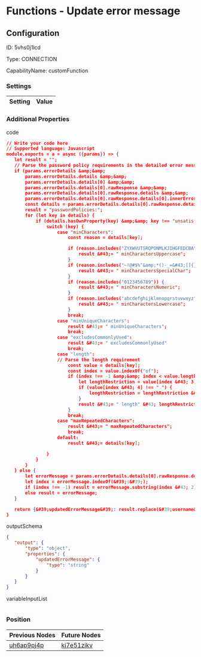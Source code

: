 # Functions - Update error message
## Configuration
ID:  5vhs0j1lcd

Type: CONNECTION 

CapabilityName: customFunction

### Settings
| Setting | Value  |
| :------------------------ | ---------------------------------------- |
 




### Additional Properties
code
 ```json 
// Write your code here
// Supported language: Javascript 
module.exports = a = async ({params}) => {
	let result = "";
	// Parse the password policy requirements in the detailed error message and pass it back to the form to map the proper errors.
	if (params.errorDetails &amp;&amp;
  		params.errorDetails.details &amp;&amp;
  		params.errorDetails.details[0] &amp;&amp;
  		params.errorDetails.details[0].rawResponse &amp;&amp;
  		params.errorDetails.details[0].rawResponse.details &amp;&amp;
  		params.errorDetails.details[0].rawResponse.details[0].innerError) {
		const details = params.errorDetails.details[0].rawResponse.details[0].innerError;
		result = "passwordPolicies:";
		for (let key in details) {
			if (details.hasOwnProperty(key) &amp;&amp; key !== "unsatisfiedRequirements") {
				switch (key) {
					case "minCharacters":
						const reason = details[key];

						if (reason.includes("ZYXWVUTSRQPONMLKJIHGFEDCBA")) {
							result &#43;= " minCharactersUppercase";
						}
						if (reason.includes("~!@#$%^&amp;*()-_=&#43;[]{}|;:,.<>/?")) {
							result &#43;= " minCharactersSpecialChar";
						}
						if (reason.includes("0123456789")) {
							result &#43;= " minCharactersNumeric";
						}
						if (reason.includes("abcdefghijklmnopqrstuvwxyz")) {
							result &#43;= " minCharactersLowercase";
						}
						break;
					case "minUniqueCharacters":
						result &#43;= " minUniqueCharacters";
						break;
					case "excludesCommonlyUsed":
						result &#43;= " excludesCommonlyUsed"
						break;
					case "length":
					// Parse the length requirement
						const value = details[key];
						const index = value.indexOf("of");
						if (index !== -1 &amp;&amp; index < value.length - 1) {
							let lengthRestriction = value[index &#43; 3];
							if (value[index &#43; 4] !== " ") {
								lengthRestriction = lengthRestriction &#43; value[index &#43; 4];
							}
							result &#43;= " length" &#43; lengthRestriction;
						}
						break;
					case "maxRepeatedCharacters":
						result &#43;= " maxRepeatedCharacters";	
						break;	
					default:
						result &#43;= details[key];					

				}
			}
		}
	} else {
		let errorMessage = params.errorDetails.details[0].rawResponse.details[0].innerError.history;
		let index = errorMessage.indexOf(&#39;:&#39;);
		if (index !== -1) result = errorMessage.substring(index &#43; 2);
		else result = errorMessage;
	}

	return {&#39;updatedErrorMessage&#39;: result.replace(&#39;username&#39;, &#39;email address&#39;)}
}
```


outputSchema
 ```json 
{
	"output": {
		"type": "object",
		"properties": {
			"updatedErrorMessage": {
				"type": "string"
			}
		}
	}
}
```


variableInputList
 ```json 

```




### Position
| Previous Nodes | Future Nodes |
| :------------- | ------------ |
| [uh6ap9pj4p](./uh6ap9pj4p.md) | [kj7e51zikv](./kj7e51zikv.md) |